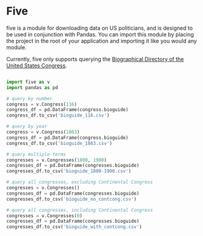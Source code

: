 
# Five #

five is a module for downloading data on US politicians, and is designed to be used in conjunction with Pandas. You can import this module by placing the project in the root of your application and importing it like you would any module.

Currently, five only supports querying the [Biographical Directory of the United States Congress](http://bioguide.congress.gov/biosearch/biosearch.asp).

```python

import five as v
import pandas as pd

# query by number
congress = v.Congress(116)
congress_df = pd.DataFrame(congress.bioguide)
congress_df.to_csv('bioguide_116.csv')

# query by year
congress = v.Congress(1863)
congress_df = pd.DataFrame(congress.bioguide)
congress_df.to_csv('bioguide_1863.csv')

# query multiple terms
congresses = v.Congresses(1800, 1900)
congresses_df = pd.DataFrame(congresses.bioguide)
congresses_df.to_csv('bioguide_1800-1900.csv')

# query all congresses, excluding Continental Congress
congresses = v.Congresses()
congresses_df = pd.DataFrame(congresses.bioguide)
congresses_df.to_csv('bioguide_no_contcong.csv')

# query all congresses, including Continental Congress
congresses = v.Congresses(0)
congresses_df = pd.DataFrame(congresses.bioguide)
congresses_df.to_csv('bioguide_with_contcong.csv')

```
